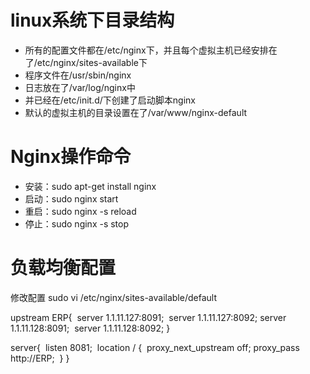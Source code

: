 # linux系统下目录结构
- 所有的配置文件都在/etc/nginx下，并且每个虚拟主机已经安排在了/etc/nginx/sites-available下
- 程序文件在/usr/sbin/nginx
- 日志放在了/var/log/nginx中
- 并已经在/etc/init.d/下创建了启动脚本nginx
- 默认的虚拟主机的目录设置在了/var/www/nginx-default

# Nginx操作命令
- 安装：sudo apt-get install nginx
- 启动：sudo nginx start
- 重启：sudo nginx -s reload
- 停止：sudo nginx -s stop

# 负载均衡配置
修改配置 
sudo vi /etc/nginx/sites-available/default

upstream ERP{
​	server 1.1.11.127:8091;
​	server 1.1.11.127:8092;
​	server 1.1.11.128:8091;
​	server 1.1.11.128:8092;
}

server{
​	listen 8081;
​	location / {
​        proxy_next_upstream off;
​		proxy_pass http://ERP;
​	}
}
